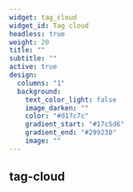 ```yaml
---
widget: tag_cloud
widget_id: Tag cloud
headless: true
weight: 20
title: ""
subtitle: ""
active: true
design:
  columns: "1"
  background:
    text_color_light: false
    image_darken: ""
    color: "#d17c7c"
    gradient_start: "#17c5d6"
    gradient_end: "#299230"
    image: ""
---
```

## tag-cloud